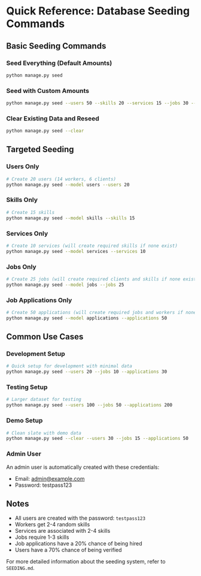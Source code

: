 # Quick Reference: Database Seeding Commands

## Basic Seeding Commands

### Seed Everything (Default Amounts)
```bash
python manage.py seed
```

### Seed with Custom Amounts
```bash
python manage.py seed --users 50 --skills 20 --services 15 --jobs 30 --applications 100
```

### Clear Existing Data and Reseed
```bash
python manage.py seed --clear
```

## Targeted Seeding

### Users Only
```bash
# Create 20 users (14 workers, 6 clients)
python manage.py seed --model users --users 20
```

### Skills Only
```bash
# Create 15 skills
python manage.py seed --model skills --skills 15
```

### Services Only
```bash
# Create 10 services (will create required skills if none exist)
python manage.py seed --model services --services 10
```

### Jobs Only
```bash
# Create 25 jobs (will create required clients and skills if none exist)
python manage.py seed --model jobs --jobs 25
```

### Job Applications Only
```bash
# Create 50 applications (will create required jobs and workers if none exist)
python manage.py seed --model applications --applications 50
```

## Common Use Cases

### Development Setup
```bash
# Quick setup for development with minimal data
python manage.py seed --users 20 --jobs 10 --applications 30
```

### Testing Setup
```bash
# Larger dataset for testing
python manage.py seed --users 100 --jobs 50 --applications 200
```

### Demo Setup
```bash
# Clean slate with demo data
python manage.py seed --clear --users 30 --jobs 15 --applications 50
```

### Admin User
An admin user is automatically created with these credentials:
- Email: admin@example.com
- Password: testpass123

## Notes

- All users are created with the password: `testpass123`
- Workers get 2-4 random skills
- Services are associated with 2-4 skills
- Jobs require 1-3 skills
- Job applications have a 20% chance of being hired
- Users have a 70% chance of being verified

For more detailed information about the seeding system, refer to `SEEDING.md`.
